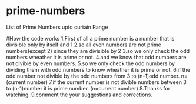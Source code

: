 # prime-numbers
List of Prime Numbers upto curtain Range

#How the code works
1.First of all a prime number is a number that
is divisible only by itself and 1
2.so all even numbers are not prime numbers(except 2)
since they are divisible by 2
3.so we only check the odd numbers wheather it is 
prime or not.
4.and we know that odd numbers are not divible by
even numbers.
5.so we only check the odd numbers by dividing 
them with odd numbers to know wheather it is prime
or not.
6.if the odd number not divible by the odd numbers 
from 3 to (n-1)odd number. n=(current number)
7.if the current number is not divible numbers
between 3 to (n-1)number it is prime number.
(n=current number)
8.Thanks for watching.
9.comment the your suggestions
and corrections.
